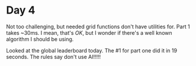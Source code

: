 # Day 4

Not too challenging, but needed grid functions don't have utilities for. Part 1 takes ~30ms. I mean, that's _OK_, but I wonder if there's a well known algorithm I should be using.

Looked at the global leaderboard today. The #1 for part one did it in 19 seconds. The rules say don't use AI!!!!!
